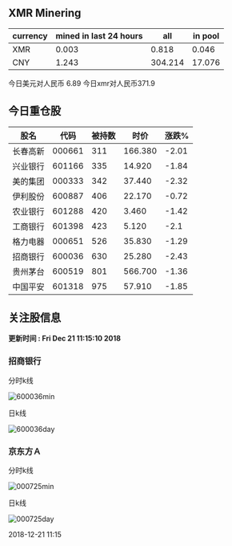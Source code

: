 ## XMR Minering

|currency|mined in last 24 hours|all|in pool|
|---|---|---|---|
|XMR|0.003|0.818|0.046|
|CNY|1.243|304.214|17.076|

今日美元对人民币 6.89	今日xmr对人民币371.9


## 今日重仓股 

|股名|代码|被持数|时价|涨跌%|
|---|---|---|---|---|
|长春高新|000661|311|166.380|-2.01|
|兴业银行|601166|335|14.920|-1.84|
|美的集团|000333|342|37.440|-2.32|
|伊利股份|600887|406|22.170|-0.72|
|农业银行|601288|420|3.460|-1.42|
|工商银行|601398|423|5.120|-2.1|
|格力电器|000651|526|35.830|-1.29|
|招商银行|600036|630|25.280|-2.43|
|贵州茅台|600519|801|566.700|-1.36|
|中国平安|601318|975|57.910|-1.85|

## 关注股信息
**更新时间 : Fri Dec 21 11:15:10 2018**
### 招商银行 
分时k线

![600036min](http://image.sinajs.cn/newchart/min/n/sh600036.gif)

日k线

![600036day](http://image.sinajs.cn/newchart/daily/n/sh600036.gif)

### 京东方Ａ 
分时k线

![000725min](http://image.sinajs.cn/newchart/min/n/sz000725.gif)

日k线

![000725day](http://image.sinajs.cn/newchart/daily/n/sz000725.gif)

2018-12-21 11:15